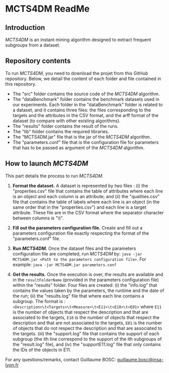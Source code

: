 # MCTS4DM ReadMe

## Introduction
*MCTS4DM* is an instant mining algorithm designed to extract frequent subgroups from a dataset.

## Repository contents
To run *MCTS4DM*, you need to download the projet from this GitHub repository. Below, we detail the content of each folder and file contained in this repository.
- The "src" folder contains the source code of the *MCTS4DM* algorithm.
- The "dataBenchmark" folder contains the benchmark datasets used in our experiments. Each folder in the "dataBenchmark" folder is related to a dataset, and it contains three files: the files corresponding to the targets and the attributes in the CSV format, and the arff format of the dataset (to compare with other existing algorithms).
- The "results" folder contains the result of the runs.
- The "lib" folder contains the required libraries.
- The "MCTS4DM.jar" file that is the jar of the *MCTS4DM* algorithm.
- The "parameters.conf" file that is the configuration file for parameters that has to be passed as argument of the *MCTS4DM* algorithm.

## How to launch *MCTS4DM*
This part details the process to run *MCTS4DM*.

1. **Format the dataset.** A dataset is represented by two files : (i) the "properties.csv" file that contains the table of attributes where each line is an object and each column is an attribute; and (ii) the "qualities.csv" file that contains the table of labels where each line is an object (in the same order that in the "properties.csv") and each line is a target attribute. These file are in the CSV format where the separator character between columns is "\t".

2. **Fill out the parameters configuration file.** Create and fill out a parameters configuration file exactly respecting the format of the "parameters.conf" file.

3. **Run *MCTS4DM*.** Once the dataset files and the parameters configuration file are completed, run *MCTS4DM* by: `java -jar MCTS4DM.jar <Path to the parameters configuration file>`. For example: `java -jar MCTS4DM.jar parameters.conf`

4. **Get the results.** Once the execution is over, the results are available and in the `resultFolderName` (provided in the parameters configuration file) within the "results" folder. Four files are created: (i) the "info.log" that contains the values taken by the parameters, the runtime and the date of the run; (ii) the "results.log" file that where each line contains a subgroup. The format is : `<Description>\t<Targets>\t<Measure>\t<E11>\t<E10>\t<E01>` where `E11` is the number of objects that respect the description and that are associated to the targets, `E10` is the number of objects that respect the description and that are not associated to the targets, `E01` is the number of objects that do not respect the description and that are associated to the targets. (iii) the "support.log" file that contains the support of each subgroup (the ith line correspond to the support of the ith subgroups of the "result.log" file), and (iv) the "supportE11.log" file that only contains the IDs of the objects in E11.

For any questions/remarks, contact Guillaume BOSC: guillaume.bosc@insa-lyon.fr
